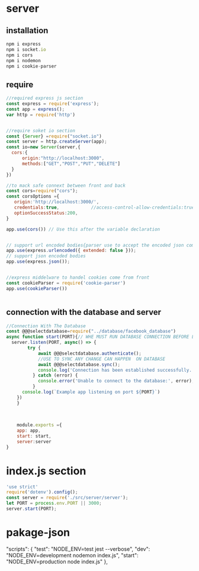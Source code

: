 # server

## installation
```javascript
npm i express
npm i socket.io
npm i cors
npm i nodemon
npm i cookie-parser
```

## require
```javascript
//required express js section
const express = require('express');
const app = express();
var http = require('http')


//require soket io section 
const {Server} =require("socket.io")
const server = http.createServer(app);
const io=new Server(server,{
  cors:{
      origin:"http://localhost:3000",
      methods:["GET","POST","PUT","DELETE"]
  }
})

//to mack safe connext between front and back
const cors=require("cors");
const corsOptions ={
   origin:'http://localhost:3000/', 
   credentials:true,            //access-control-allow-credentials:true
   optionSuccessStatus:200,
}

app.use(cors()) // Use this after the variable declaration


// support url encoded bodies{parser use to accept the encoded json come from front }
app.use(express.urlencoded({ extended: false }));
// support json encoded bodies
app.use(express.json());


//express middelware to handel cookies come from front 
const cookieParser = require('cookie-parser')
app.use(cookieParser())



```


## connection with the database and server

```javascript
//Connection With The Database
const @@@selectdatabase=require("../database/facebook_database")
async function start(PORT){// WHE MUST RUN DATABASE CONNECTION BEFORE LISTEN TO SERVER
  server.listen(PORT, async() => {
        try {
            await @@@selectdatabase.authenticate();
            //USE TO SYNC ANY CHANGE CAN HAPPEN  ON DATABASE 
            await @@@selectdatabase.sync();
            console.log('Connection has been established successfully.');
          } catch (error) {
            console.error('Unable to connect to the database:', error);
          }      
      console.log(`Example app listening on port ${PORT}`)
    })
    }
    
    
    
    module.exports ={
    app: app,
    start: start,
    server:server
}

```



# index.js section

```javascript
'use strict'
require('dotenv').config();
const server = require('./src/server/server');
let PORT = process.env.PORT || 3000;
server.start(PORT);
```


 # pakage-json
  "scripts": {
    "test": "NODE_ENV=test jest  --verbose",
    "dev": "NODE_ENV=development nodemon index.js",
    "start": "NODE_ENV=production node index.js"
  },
  

